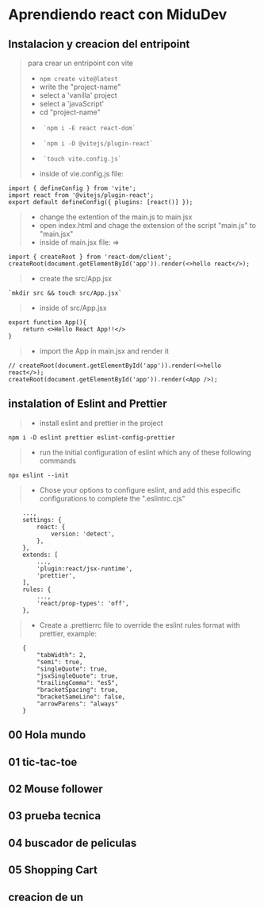# Aprendiendo react con MiduDev

## Instalacion y creacion del entripoint

> para crear un entripoint con vite
>
> - `npm create vite@latest`
> - write the "project-name"
> - select a 'vanilla' project
> - select a 'javaScript'
> - cd "project-name"
> -      `npm i -E react react-dom`
> -      `npm i -D @vitejs/plugin-react`
> -      `touch vite.config.js`
> - inside of vie.config.js file:

    import { defineConfig } from 'vite';
    import react from '@vitejs/plugin-react';
    export default defineConfig({ plugins: [react()] });

> - change the extention of the main.js to main.jsx
> - open index.html and chage the extension of the script "main.js" to "main.jsx"
> - inside of main.jsx file: =>

    import { createRoot } from 'react-dom/client';
    createRoot(document.getElementById('app')).render(<>hello react</>);

> - create the src/App.jsx

    `mkdir src && touch src/App.jsx`

> - inside of src/App.jsx

    export function App(){
        return <>Hello React App!!</>
    }

> - import the App in main.jsx and render it

    // createRoot(document.getElementById('app')).render(<>hello react</>);
    createRoot(document.getElementById('app')).render(<App />);

## instalation of Eslint and Prettier

> - install eslint and prettier in the project

    npm i -D eslint prettier eslint-config-prettier

> - run the initial configuration of eslint which any of these following commands

    npx eslint --init

> - Chose your options to configure eslint, and add this especific configurations to complete the ".eslintrc.cjs"

        ...,
        settings: {
            react: {
                version: 'detect',
            },
        },
        extends: [
            ...,
            'plugin:react/jsx-runtime',
            'prettier',
        ],
        rules: {
            ...,
            'react/prop-types': 'off',
        },

> - Create a .prettierrc file to override the eslint rules format with prettier,
>   example:

        {
            "tabWidth": 2,
            "semi": true,
            "singleQuote": true,
            "jsxSingleQuote": true,
            "trailingComma": "es5",
            "bracketSpacing": true,
            "bracketSameLine": false,
            "arrowParens": "always"
        }

## 00 Hola mundo

## 01 tic-tac-toe

## 02 Mouse follower

## 03 prueba tecnica

## 04 buscador de peliculas

## 05 Shopping Cart

## creacion de un
